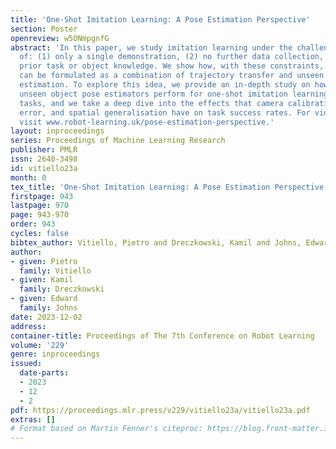 ```yaml
---
title: 'One-Shot Imitation Learning: A Pose Estimation Perspective'
section: Poster
openreview: w5ONmpgnfG
abstract: 'In this paper, we study imitation learning under the challenging setting
  of: (1) only a single demonstration, (2) no further data collection, and (3) no
  prior task or object knowledge. We show how, with these constraints, imitation learning
  can be formulated as a combination of trajectory transfer and unseen object pose
  estimation. To explore this idea, we provide an in-depth study on how state-of-the-art
  unseen object pose estimators perform for one-shot imitation learning on ten real-world
  tasks, and we take a deep dive into the effects that camera calibration, pose estimation
  error, and spatial generalisation have on task success rates. For videos, please
  visit www.robot-learning.uk/pose-estimation-perspective.'
layout: inproceedings
series: Proceedings of Machine Learning Research
publisher: PMLR
issn: 2640-3498
id: vitiello23a
month: 0
tex_title: 'One-Shot Imitation Learning: A Pose Estimation Perspective'
firstpage: 943
lastpage: 970
page: 943-970
order: 943
cycles: false
bibtex_author: Vitiello, Pietro and Dreczkowski, Kamil and Johns, Edward
author:
- given: Pietro
  family: Vitiello
- given: Kamil
  family: Dreczkowski
- given: Edward
  family: Johns
date: 2023-12-02
address:
container-title: Proceedings of The 7th Conference on Robot Learning
volume: '229'
genre: inproceedings
issued:
  date-parts:
  - 2023
  - 12
  - 2
pdf: https://proceedings.mlr.press/v229/vitiello23a/vitiello23a.pdf
extras: []
# Format based on Martin Fenner's citeproc: https://blog.front-matter.io/posts/citeproc-yaml-for-bibliographies/
---
```

